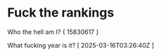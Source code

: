 # Fuck the rankings

Who the hell am I?
{ 15830617 }

What fucking year is it?
[ 2025-03-16T03:26:40Z ]
